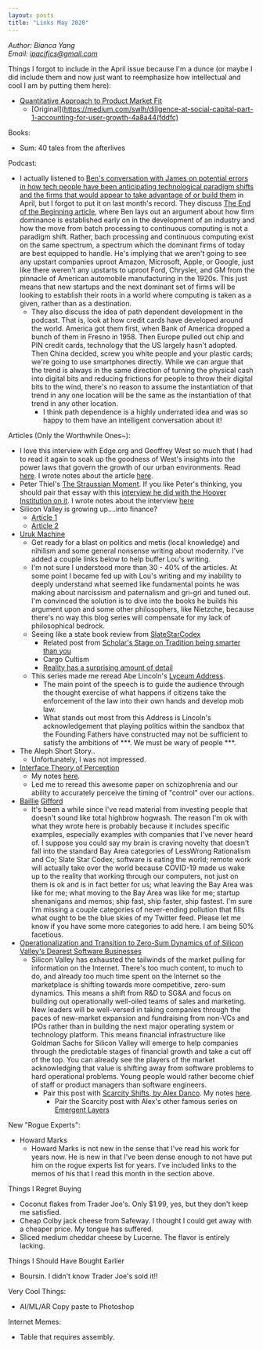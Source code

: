 ```yaml
---
layout: posts
title: "Links May 2020"
---
```

*Author: Bianca Yang*<br>
*Email: <a href="mailto:ipacifics@gmail.com?subject=Hello from the XDRT Blog">ipacifics@gmail.com</a>*<br>

Things I forgot to include in the April issue because I'm a dunce (or maybe I
did include them and now just want to reemphasize how intellectual and cool I am
by putting them here):
* [Quantitative Approach to Product Market Fit](https://tribecap.co/a-quantitative-approach-to-product-market-fit/)
  * [Original](https://medium.com/swlh/diligence-at-social-capital-part-1-accounting-for-user-growth-4a8a44(fddfc)

Books:
* Sum: 40 tales from the afterlives

Podcast:
* I actually listened to [Ben's conversation with James on potential errors in
how tech people have been anticipating technological paradigm shifts and the
firms that would appear to take advantage of or build
them](https://stratechery.com/2020/exponent-podcast-the-water-we-swim-in/)
in April, but I forgot to put it on last month's record. They discuss [The End
of the Beginning
article](https://stratechery.com/2020/the-end-of-the-beginning/), where Ben lays
out an argument about how firm dominance is established early on in the
development of an industry and how the move from batch processing to continuous
computing is not a paradigm shift. Rather, bach processing and continuous
computing exist on the same spectrum, a spectrum which the dominant firms of
today are best equipped to handle. He's implying that we aren't going to see
any upstart companies uproot Amazon, Microsoft, Apple, or Google, just like
there weren't any upstarts to uproot Ford, Chrysler, and GM from the pinnacle of
American automobile manufacturing in the 1920s. This just means that new
startups and the next dominant set of firms will be looking to establish their
roots in a world where computing is taken as a given, rather than as a
destination.
  * They also discuss the idea of path dependent development in the podcast.
    That is, look at how credit cards have developed around the world. America
    got them first, when Bank of America dropped a bunch of them in Fresno in
    1958. Then Europe pulled out chip and PIN credit cards, technology that
    the US largely hasn't adopted. Then China decided, screw you white people
    and your plastic cards; we're going to use smartphones directly. While we
    can argue that the trend is always in the same direction of turning the
    physical cash into digital bits and reducing frictions for people to throw
    their digital bits to the wind, there's no reason to assume the
    instantiation of that trend in any one location will be the same as the
    instantiation of that trend in any other location.
    * I think path dependence is a highly underrated idea and was so happy to
      them have an intelligent conversation about it!

Articles (Only the Worthwhile Ones~):
* I love this interview with Edge.org and Geoffrey West so much that I had to
read it again to soak up the goodness of West's insights into the power laws
that govern the growth of our urban environments. Read
[here](https://www.edge.org/conversation/geoffrey_west-why-cities-keep-growing-corporations-and-people-always-die-and-life-gets).
I wrote notes about the article
[here](../10/geoffrey-west-edge-cities-die.html).
* Peter Thiel's
[The Straussian Moment](https://www.evernote.com/shard/s542/client/snv?noteGuid=46c636b6-b404-45df-ab0a-1f84c6fdc8c2&noteKey=7c94233539b8258d72b395a063f3c589&sn=https://www.evernote.com/shard/s542/sh/46c636b6-b404-45df-ab0a-1f84c6fdc8c2/7c94233539b8258d72b395a063f3c589&title=That+Essay).
If you like Peter's thinking, you should pair that essay with this [interview he
did with the Hoover Institution on
it](https://www.youtube.com/watch?v=iRleB034EC8). I wrote notes about the interview [here](../10/thiel-hoover-straussian-moment.html)
* Silicon Valley is growing up....into finance?
  * [Article 1](https://luttig.substack.com/p/when-tailwinds-vanish)
  * [Article 2](https://danco.substack.com/p/debt-is-coming)
* [Uruk Machine](https://samzdat.com/the-uruk-series/)
  * Get ready for a blast on politics and metis (local knowledge) and nihilism
    and some general nonsense writing about modernity. I've added a couple
    links below to help buffer Lou's writing.
  * I'm not sure I understood more than 30 - 40% of the articles. At some point
  I became fed up with Lou's writing and my inability to deeply understand
  what seemed like fundamental points he was making about narcissism and
  paternalism and gri-gri and tuned out. I'm convinced the solution is to dive
  into the books he builds his argument upon and some other philosophers, like
  Nietzche, because there's no way this blog series will compensate for my lack
  of philosophical bedrock.
  * Seeing like a state book review from [SlateStarCodex](https://slatestarcodex.com/2017/03/16/book-review-seeing-like-a-state/)
    * Related post from [Scholar's Stage on Tradition being smarter than you](https://scholars-stage.blogspot.com/2018/08/tradition-is-smarter-than-you-are.html)
    * Cargo Cultism
    * [Reality has a surprising amount of detail](http://johnsalvatier.org/blog/2017/reality-has-a-surprising-amount-of-detail)
  * This series made me reread Abe Lincoln's [Lyceum Address](https://en.wikisource.org/wiki/Life_and_Works_of_Abraham_Lincoln/Volume_3/The_Perpetuation_of_Our_Political_Institutions).
    * The main point of the speech is to guide the audience through the thought
    exercise of what happens if citizens take the enforcement of the law into
    their own hands and develop mob law.
    * What stands out most from this Address is Lincoln's acknowledgement that
    playing politics within the sandbox that the Founding Fathers have
    constructed may not be sufficient to satisfy the ambitions of ***. We must
    be wary of people ***.
* The Aleph Short Story..
  * Unfortunately, I was not impressed.
* [Interface Theory of Perception](http://www.cogsci.uci.edu/~ddhoff/interface.pdf)
  * My notes [here](../13/interface-theory-perception.html).
  * Led me to reread this awesome paper on schizophrenia and our ability to
  accurately perceive the timing of "control" over our actions.
* [Baillie](https://www.bailliegifford.com/en/usa/professional-investor/funds/baillie-gifford-international-smaller-companies-fund/) [Gifford](https://www.bailliegifford.com/en/uk/individual-investors/insights/ic-article/2018-q4-real-excitement-about-synthetic-biology-all-we-0167?p=12557)
  * It's been a while since I've read material from investing people that doesn't
  sound like total highbrow hogwash. The reason I'm ok with what they wrote here
  is probably because it includes specific examples, especially examples with
  companies that I've never heard of. I suppose you could say my brain is
  craving novelty that doesn't fall into the standard Bay Area categories of
  LessWrong Rationalism and Co; Slate Star Codex; software is eating the world;
  remote work will actually take over the world because COVID-19 made us wake up
  to the reality that working through our computers, not just on them is ok and
  is in fact better for us; what leaving the Bay Area was like for me; what
  moving to the Bay Area was like for me; startup shenanigans and memos; ship
  fast, ship faster, ship fastest. I'm sure I'm missing a couple categories
  of never-ending pollution that fills what ought to be the blue skies of my
  Twitter feed. Please let me know if you have some more categories to add here.
  I am being 50% facetious.
* [Operationalization and Transition to Zero-Sum Dynamics of of Silicon Valley's
   Dearest Software Businesses](https://luttig.substack.com/p/when-tailwinds-vanish)
  * Silicon Valley has exhausted the tailwinds of the market pulling for
  information on the Internet. There's too much content, to much to do, and
  already too much time spent on the Internet so the marketplace is shifting
  towards more competitive, zero-sum dynamics. This means a shift from R&D to
  SG&A and focus on building out operationally well-oiled teams of sales and
  marketing. New leaders will be well-versed in taking companies through the
  paces of new-market expansion and fundraising from non-VCs and IPOs rather
  than in building the next major operating system or technology platform. This
  means financial infrastructure like Goldman Sachs for Silicon Valley will
  emerge to help companies through the predictable stages of financial growth
  and take a cut off of the top. You can already see the players of the market
  acknowledging that value is shifting away from software problems to hard
  operational problems. Young people would rather become chief of staff or
  product managers than software engineers.
    * Pair this post with [Scarcity Shifts, by Alex Danco](https://medium.com/@alexdanco/paradigm-shift-machine-part-1-technology-increases-access-to-what-is-scarce-1ed5cbc82537). My notes [here](../14/scarcity-shifts-danco.html).
      * Pair the Scarcity post with Alex's other famous series on
    [Emergent Layers](https://medium.com/swlh/emergent-layers-chapter-1-scarcity-abstraction-abundance-5705666e4f15)

New "Rogue Experts":
* Howard Marks
  * Howard Marks is not new in the sense that I've read his work for years now.
  He is new in that I've been dense enough to not have put him on the rogue
  experts list for years. I've included links to the memos of his that I read
  this month in the section above.

Things I Regret Buying
* Coconut flakes from Trader Joe's. Only $1.99, yes, but they don't keep me
satisfied.
* Cheap Colby jack cheese from Safeway. I thought I could get away with a
cheaper price. My tongue has suffered.
* Sliced medium cheddar cheese by Lucerne. The flavor is entirely lacking.

Things I Should Have Bought Earlier
* Boursin. I didn't know Trader Joe's sold it!!

Very Cool Things:
* AI/ML/AR Copy paste to Photoshop

Internet Memes:
* Table that requires assembly.
